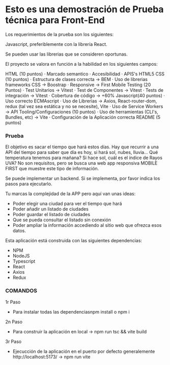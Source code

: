 # Esto es una demostración de Prueba técnica para Front-End

Los requerimientos de la prueba son los siguientes:

Javascript, preferiblemente con la librería React.

Se pueden usar las librerias que se consideren oportunas.

El proyecto se valora en función a la habilidad en los siguientes campos:

HTML (10 puntos)
· Marcado semantico
· Accesibilidad
· APIS's HTML5
CSS (10 puntos)
· Estructura de clases correcta -> BEM
· Uso de librerias frameworks CSS -> Boostrap
· Responsive -> First Mobile
Testing (20 Puntos)
· Test Unitarios -> Vitest
· Test de Componentes -> Vitest
· Tests de integración -> Vitest
· Cobertura de código -> +60%
Javascript(40 puntos)
· Uso correcto ECMAscript
· Uso de Librerias -> Axios, React-router-dom, redux (tal vez sea estática y no se necesite), Vite
· Uso de Service Workers -> API
Tooling/Configuraciones (10 puntos)
· Uso de herramientas (CLI's, Bundles, etc) -> Vite
· Configuración de la Aplicación correcta
README (5 puntos)

### Prueba

El objetivo es sacar el tiempo que hará estos días. Hay que recurrir a una API del tiempo para saber que día es hoy, si hará sol, nubes, lluvia... Qué temperatura tenemos para mañana? Si hace sol, cuál es el índice de Rayos UVA? No son requisitos, pero se busca una web app responsiva MOBILE FIRST que muestre este tipo de información.

Se puede implementar un backend. Si se implementa, por favor indica los pasos para ejecutarlo.

Tu marcas la complejidad de la APP pero aquí van unas ideas:

- Poder elegir una ciudad para ver el tiempo que hará
- Poder añadir un listado de ciudades
- Poder guardar el listado de ciudades
- Que se pueda consultar el listado sin conexión
- Poder ampliar la información accediendo al sitio web que ofrezca esos datos.

Esta aplicación está construida con las siguientes dependencias:

- NPM
- NodeJS
- Typescript
- React
- Axios
- Redux

### COMANDOS

1r Paso

- Para instalar todas las dependenciasnpm install o npm i

2n Paso

- Para construir la aplicación en local -> npm run tsc && vite build

3r Paso

- Ejecucción de la aplicación en el puerto por defecto generalemente http://localhost:5173/ -> npm run vite
